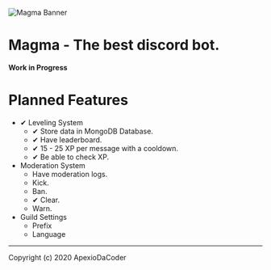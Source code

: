 ![Magma Banner](https://i.imgur.com/WPz5z7D.png)
# Magma - The best discord bot.
**Work in Progress**

# Planned Features
- ✔ Leveling System
    - ✔ Store data in MongoDB Database.
    - ✔ Have leaderboard.
    - ✔ 15 - 25 XP per message with a cooldown.
    - ✔ Be able to check XP.
- Moderation System
    - Have moderation logs.
    - Kick.
    - Ban.
    - ✔ Clear.
    - Warn.
- Guild Settings
    - Prefix
    - Language
---
Copyright (c) 2020 ApexioDaCoder